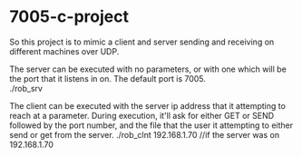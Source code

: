 # 7005-c-project

So this project is to mimic a client and server sending and receiving on different machines over UDP.  

The server can be executed with no parameters, or with one which will be the port that it listens in on.  The default port is 7005.  
./rob_srv 

The client can be executed with the server ip address that it attempting to reach at a parameter.  During execution, it'll ask for either GET or SEND followed by the port number, and the file that the user it attempting to either send or get from  the server. 
./rob_clnt 192.168.1.70 //if the server was on 192.168.1.70

